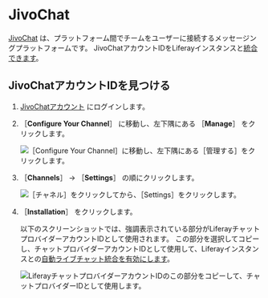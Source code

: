 # JivoChat

[JivoChat](https://jivochat.com/) は、プラットフォーム間でチームをユーザーに接続するメッセージングプラットフォームです。 JivoChatアカウントIDをLiferayインスタンスと[統合できます](../enabling-automated-live-chat-systems.md)。

<a name="locating-your-jivochat-account-id" />

## JivoChatアカウントIDを見つける

1. [JivoChatアカウント](https://app.jivosite.com/) にログインします。

2. ［**Configure Your Channel**］ に移動し、左下隅にある ［**Manage**］ をクリックします。

    ![［Configure Your Channel］に移動し、左下隅にある［管理する］をクリックします。](./jivochat/images/01.png)

3. ［**Channels**］ &rarr; ［**Settings**］ の順にクリックします。

    ![［チャネル］をクリックしてから、［Settings］をクリックします。](./jivochat/images/02.png)

4. ［**Installation**］ をクリックします。

    以下のスクリーンショットでは、強調表示されている部分がLiferayチャットプロバイダーアカウントIDとして使用されます。  この部分を選択してコピーし、チャットプロバイダーアカウントIDとして使用して、Liferayインスタンスとの[自動ライブチャット統合を有効にします](../enabling-automated-live-chat-systems.md)。

    ![LiferayチャットプロバイダーアカウントIDのこの部分をコピーして、チャットプロバイダーIDとして使用します。](./jivochat/images/03.png)
